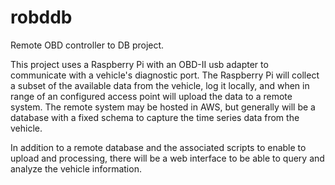# robddb

Remote OBD controller to DB project.

This project uses a Raspberry Pi with an OBD-II usb adapter to communicate with a vehicle's diagnostic port. The Raspberry Pi will collect a subset of the available data from the vehicle, log it locally, and when in range of an configured access point will upload the data to a remote system. The remote system may be hosted in AWS, but generally will be a database with a fixed schema to capture the time series data from the vehicle.

In addition to a remote database and the associated scripts to enable to upload and processing, there will be a web interface to be able to query and analyze the vehicle information.
